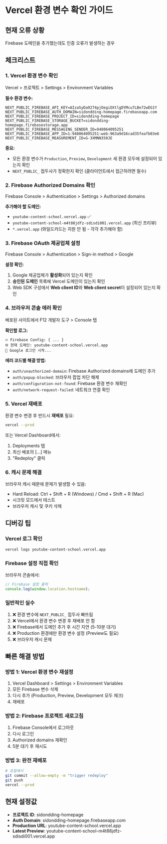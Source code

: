# Vercel 환경 변수 확인 가이드

## 현재 오류 상황
Firebase 도메인을 추가했는데도 인증 오류가 발생하는 경우

## 체크리스트

### 1. Vercel 환경 변수 확인
Vercel > 프로젝트 > Settings > Environment Variables

**필수 환경 변수:**
```
NEXT_PUBLIC_FIREBASE_API_KEY=AIzaSyDa9274pjOegiOXtlgDYMcu7LBe72wEG1Y
NEXT_PUBLIC_FIREBASE_AUTH_DOMAIN=sidondding-homepage.firebaseapp.com
NEXT_PUBLIC_FIREBASE_PROJECT_ID=sidondding-homepage
NEXT_PUBLIC_FIREBASE_STORAGE_BUCKET=sidondding-homepage.firebasestorage.app
NEXT_PUBLIC_FIREBASE_MESSAGING_SENDER_ID=948064095251
NEXT_PUBLIC_FIREBASE_APP_ID=1:948064095251:web:963a9d16cad35feafb03e6
NEXT_PUBLIC_FIREBASE_MEASUREMENT_ID=G-3XMNN350JE
```

**중요:**
- 모든 환경 변수가 `Production`, `Preview`, `Development` 세 환경 모두에 설정되어 있는지 확인
- `NEXT_PUBLIC_` 접두사가 정확한지 확인 (클라이언트에서 접근하려면 필수)

### 2. Firebase Authorized Domains 확인
Firebase Console > Authentication > Settings > Authorized domains

**추가해야 할 도메인:**
- `youtube-content-school.vercel.app` ✅
- `youtube-content-school-m4t88jdfz-sdisdi001.vercel.app` (최신 프리뷰)
- `*.vercel.app` (와일드카드는 지원 안 됨 - 각각 추가해야 함)

### 3. Firebase OAuth 제공업체 설정
Firebase Console > Authentication > Sign-in method > Google

**설정 확인:**
1. Google 제공업체가 **활성화**되어 있는지 확인
2. **승인된 도메인** 목록에 Vercel 도메인이 있는지 확인
3. Web SDK 구성에서 **Web client ID**와 **Web client secret**이 설정되어 있는지 확인

### 4. 브라우저 콘솔 에러 확인
배포된 사이트에서 F12 개발자 도구 > Console 탭

**확인할 로그:**
```
🔥 Firebase Config: { ... }
🌐 현재 도메인: youtube-content-school.vercel.app
🔵 Google 로그인 시작...
```

**에러 코드별 해결 방법:**
- `auth/unauthorized-domain`: Firebase Authorized domains에 도메인 추가
- `auth/popup-blocked`: 브라우저 팝업 차단 해제
- `auth/configuration-not-found`: Firebase 환경 변수 재확인
- `auth/network-request-failed`: 네트워크 연결 확인

### 5. Vercel 재배포
환경 변수 변경 후 반드시 **재배포** 필요:
```bash
vercel --prod
```

또는 Vercel Dashboard에서:
1. Deployments 탭
2. 최신 배포의 [...] 메뉴
3. "Redeploy" 클릭

### 6. 캐시 문제 해결
브라우저 캐시 때문에 문제가 발생할 수 있음:
- Hard Reload: Ctrl + Shift + R (Windows) / Cmd + Shift + R (Mac)
- 시크릿 모드에서 테스트
- 브라우저 캐시 및 쿠키 삭제

## 디버깅 팁

### Vercel 로그 확인
```bash
vercel logs youtube-content-school.vercel.app
```

### Firebase 설정 직접 확인
브라우저 콘솔에서:
```javascript
// Firebase 설정 출력
console.log(window.location.hostname);
```

### 일반적인 실수
1. ❌ 환경 변수에 `NEXT_PUBLIC_` 접두사 빠뜨림
2. ❌ Vercel에서 환경 변수 변경 후 재배포 안 함
3. ❌ Firebase에서 도메인 추가 후 시간 지연 (5-10분 대기)
4. ❌ Production 환경에만 환경 변수 설정 (Preview도 필요)
5. ❌ 브라우저 캐시 문제

## 빠른 해결 방법

### 방법 1: Vercel 환경 변수 재설정
1. Vercel Dashboard > Settings > Environment Variables
2. 모든 Firebase 변수 삭제
3. 다시 추가 (Production, Preview, Development 모두 체크)
4. 재배포

### 방법 2: Firebase 프로젝트 새로고침
1. Firebase Console에서 로그아웃
2. 다시 로그인
3. Authorized domains 재확인
4. 5분 대기 후 재시도

### 방법 3: 완전 재배포
```bash
# 로컬에서
git commit --allow-empty -m "trigger redeploy"
git push
vercel --prod
```

## 현재 설정값
- **프로젝트 ID**: sidondding-homepage
- **Auth Domain**: sidondding-homepage.firebaseapp.com
- **Production URL**: youtube-content-school.vercel.app
- **Latest Preview**: youtube-content-school-m4t88jdfz-sdisdi001.vercel.app
